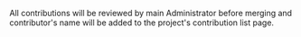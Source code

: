 All contributions will be reviewed by main Administrator before merging and contributor's 
name will be added to the project's contribution list page.
